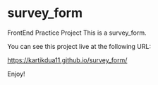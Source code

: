 # survey_form
FrontEnd Practice Project
This is a survey_form.

You can see this project live at the following URL:

https://kartikdua11.github.io/survey_form/

Enjoy!
